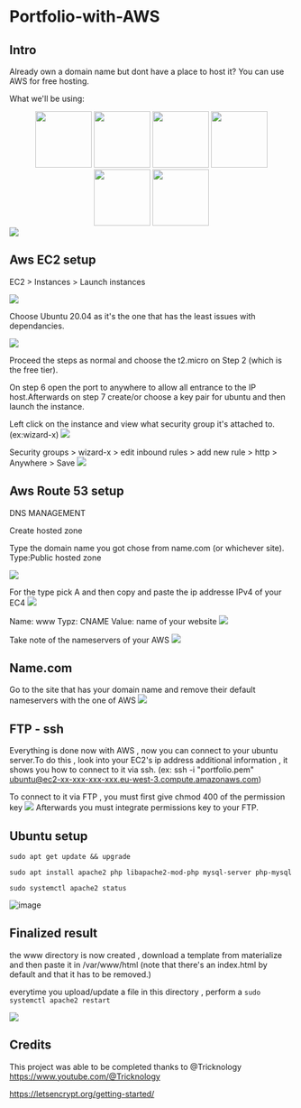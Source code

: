 # Portfolio-with-AWS


## Intro
Already own a domain name but dont have a place to host it? You can use AWS for free hosting.


What we'll be using:

<div align=center>
    <img width="100" height="100" src="https://cdn.jsdelivr.net/gh/devicons/devicon/icons/ubuntu/ubuntu-plain-wordmark.svg" />
    <img width="100" height="100" src="https://cdn.jsdelivr.net/gh/devicons/devicon/icons/amazonwebservices/amazonwebservices-plain-wordmark.svg" />
    <img width="100" height="100" src="https://github.com/Pyncro/Portfolio-with-AWS/blob/main/img/namecom.jpeg" />
    <img width="100" height="100" src="https://cdn.jsdelivr.net/gh/devicons/devicon/icons/filezilla/filezilla-plain-wordmark.svg" />
    <img width="100" height="100" src="https://cdn.jsdelivr.net/gh/devicons/devicon/icons/ssh/ssh-original-wordmark.svg" />
    <img width="100" height="100" src="https://github.com/Pyncro/Portfolio-with-AWS/blob/main/img/materialize.svg">

</div>

<img src="https://github.com/Pyncro/Portfolio-with-AWS/blob/main/img/Sans%20titre.pdf">
 
## Aws EC2 setup
EC2 > Instances > Launch instances 

 <img src="https://github.com/Pyncro/Portfolio-with-AWS/blob/main/img/lancerinstance.png">

Choose Ubuntu 20.04 as it's the one that has the least issues with dependancies.

 <img src="https://github.com/Pyncro/Portfolio-with-AWS/blob/main/img/choose%20operating%20system.png">
 
Proceed the steps as normal and choose the t2.micro on Step 2 (which is the free tier).
 
On step 6 open the port to anywhere to allow all entrance to the IP host.Afterwards on step 7 create/or choose a key pair for ubuntu and then launch the instance.


Left click on the instance and view what security group it's attached to. (ex:wizard-x)
 <img src="https://github.com/Pyncro/Portfolio-with-AWS/blob/main/img/Modify%20security.png">
 
 
Security groups > wizard-x > edit inbound rules > add new rule > http > Anywhere > Save
 <img src="https://github.com/Pyncro/Portfolio-with-AWS/blob/main/img/httpanywhere.png">
 
## Aws Route 53 setup

DNS MANAGEMENT

Create hosted zone 

Type the domain name you got chose from name.com (or whichever site).
Type:Public hosted zone


 <img src="https://github.com/Pyncro/Portfolio-with-AWS/blob/main/img/register.png">
 
 For the type pick A and then copy and paste the ip addresse IPv4 of your EC4
 <img src="https://github.com/Pyncro/Portfolio-with-AWS/blob/main/img/o.png">
 
Name: www
Typz: CNAME
Value: name of your website
 <img src="https://github.com/Pyncro/Portfolio-with-AWS/blob/main/img/CNAME.png">
 
Take note of the nameservers of your AWS
 <img src="https://github.com/Pyncro/Portfolio-with-AWS/blob/main/img/nameserveraws.png">
 
## Name.com

Go to the site that has your domain name and remove their default nameservers with the one of AWS
  <img src="https://github.com/Pyncro/Portfolio-with-AWS/blob/main/img/changenameserver.png">
  

## FTP - ssh
Everything is done now with AWS , now you can connect to your ubuntu server.To do this , look into your EC2's ip address additional information , it shows you how to connect to it via ssh. (ex: ssh -i "portfolio.pem" ubuntu@ec2-xx-xxx-xxx-xxx.eu-west-3.compute.amazonaws.com)

To connect to it via FTP , you must first give chmod 400 of the permission key
 <img src="https://github.com/Pyncro/Portfolio-with-AWS/blob/main/img/chmod%20perms.png">
Afterwards you must integrate permissions key to your FTP.


## Ubuntu setup
```sudo apt get update && upgrade```

```sudo apt install apache2 php libapache2-mod-php mysql-server php-mysql```

```sudo systemctl apache2 status```

![image](https://github.com/Pyncro/Portfolio-with-AWS/blob/main/img/systemctl.png)


## Finalized result
the www directory is now created , download a template from materialize and then paste it in /var/www/html (note that there's an index.html by default and that it has to be removed.)

everytime you upload/update a file in this directory , perform a ```sudo systemctl apache2 restart```

 <img src="https://github.com/Pyncro/Portfolio-with-AWS/blob/main/img/my%20site.png">

## Credits

This project was able to be completed thanks to @Tricknology https://www.youtube.com/@Tricknology

https://letsencrypt.org/getting-started/
